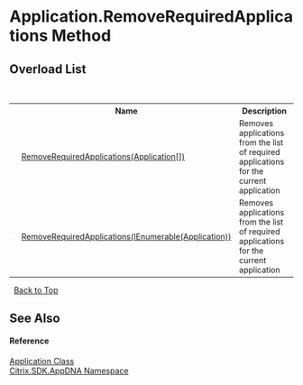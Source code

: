 # Application.RemoveRequiredApplications Method 
 


## Overload List
&nbsp;<table><tr><th></th><th>Name</th><th>Description</th></tr><tr><td>![Public method](media/pubmethod.gif "Public method")</td><td><a href="25368838-ce79-13c9-fd89-4080f5e57569">RemoveRequiredApplications(Application[])</a></td><td>
Removes applications from the list of required applications for the current application</td></tr><tr><td>![Public method](media/pubmethod.gif "Public method")</td><td><a href="acb05672-30ee-d8fa-2b0a-8400e46499d3">RemoveRequiredApplications(IEnumerable(Application))</a></td><td>
Removes applications from the list of required applications for the current application</td></tr></table>&nbsp;
<a href="#application.removerequiredapplications-method">Back to Top</a>

## See Also


#### Reference
<a href="1779bfff-4b29-0f26-8a09-10acdd530bbc">Application Class</a><br /><a href="fe2d265b-410b-8b11-1eb4-a790e0b062bf">Citrix.SDK.AppDNA Namespace</a><br />